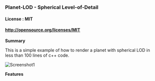 ### Planet-LOD - Spherical Level-of-Detail

#### License : MIT
#### http://opensource.org/licenses/MIT

**Summary** 

This is a simple example of how to render a planet with spherical LOD in less than 100 lines of c++ code.

![Screenshot1](https://github.com/sp4cerat/Planet-LOD/blob/master/screenshot/planet-lod.png?raw=true)

**Features**
